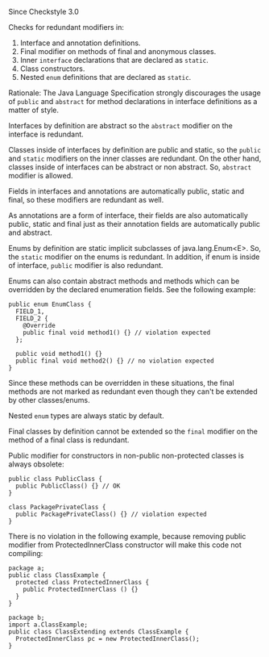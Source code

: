 Since Checkstyle 3.0

Checks for redundant modifiers in:

1.  Interface and annotation definitions.
2.  Final modifier on methods of final and anonymous classes.
3.  Inner `interface` declarations that are declared as `static`.
4.  Class constructors.
5.  Nested `enum` definitions that are declared as `static`.

Rationale: The Java Language Specification strongly discourages the
usage of `public` and `abstract` for method declarations in interface
definitions as a matter of style.

Interfaces by definition are abstract so the `abstract` modifier on the
interface is redundant.

Classes inside of interfaces by definition are public and static, so the
`public` and `static` modifiers on the inner classes are redundant. On
the other hand, classes inside of interfaces can be abstract or non
abstract. So, `abstract` modifier is allowed.

Fields in interfaces and annotations are automatically public, static
and final, so these modifiers are redundant as well.

As annotations are a form of interface, their fields are also
automatically public, static and final just as their annotation fields
are automatically public and abstract.

Enums by definition are static implicit subclasses of
java.lang.Enum\<E\>. So, the `static` modifier on the enums is
redundant. In addition, if enum is inside of interface, `public`
modifier is also redundant.

Enums can also contain abstract methods and methods which can be
overridden by the declared enumeration fields. See the following
example:

    public enum EnumClass {
      FIELD_1,
      FIELD_2 {
        @Override
        public final void method1() {} // violation expected
      };

      public void method1() {}
      public final void method2() {} // no violation expected
    }
            

Since these methods can be overridden in these situations, the final
methods are not marked as redundant even though they can\'t be extended
by other classes/enums.

Nested `enum` types are always static by default.

Final classes by definition cannot be extended so the `final` modifier
on the method of a final class is redundant.

Public modifier for constructors in non-public non-protected classes is
always obsolete:

    public class PublicClass {
      public PublicClass() {} // OK
    }

    class PackagePrivateClass {
      public PackagePrivateClass() {} // violation expected
    }
            

There is no violation in the following example, because removing public
modifier from ProtectedInnerClass constructor will make this code not
compiling:

    package a;
    public class ClassExample {
      protected class ProtectedInnerClass {
        public ProtectedInnerClass () {}
      }
    }

    package b;
    import a.ClassExample;
    public class ClassExtending extends ClassExample {
      ProtectedInnerClass pc = new ProtectedInnerClass();
    }